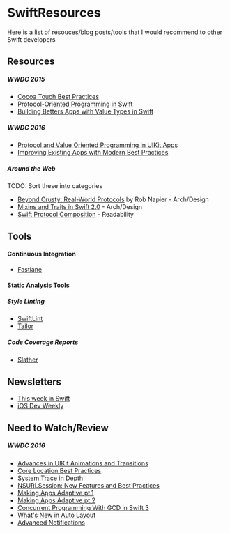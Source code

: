 # SwiftResources

Here is a list of resouces/blog posts/tools that I would recommend to other Swift developers





## Resources

##### WWDC 2015

 * [Cocoa Touch Best Practices](https://developer.apple.com/videos/play/wwdc2015/231/)
 * [Protocol-Oriented Programming in Swift](https://developer.apple.com/videos/play/wwdc2015/408/)
 * [Building Betters Apps with Value Types in Swift](https://developer.apple.com/videos/play/wwdc2015/414/)

##### WWDC 2016

 * [Protocol and Value Oriented Programming in UIKit Apps](https://developer.apple.com/videos/play/wwdc2016/419/)
 * [Improving Existing Apps with Modern Best Practices](https://developer.apple.com/videos/play/wwdc2016/213/)

##### Around the Web

TODO: Sort these into categories

 * [Beyond Crusty: Real-World Protocols](https://www.youtube.com/watch?v=QCxkaTj7QJs) by Rob Napier - Arch/Design
 * [Mixins and Traits in Swift 2.0](http://matthijshollemans.com/2015/07/22/mixins-and-traits-in-swift-2/) - Arch/Design
 * [Swift Protocol Composition](https://www.natashatherobot.com/swift-protocol-composition/) - Readability





## Tools

#### Continuous Integration

 * [Fastlane](https://fastlane.tools)

#### Static Analysis Tools

##### Style Linting
 * [SwiftLint](https://github.com/realm/SwiftLint)
 * [Tailor](https://tailor.sh)

##### Code Coverage Reports
 * [Slather](https://github.com/SlatherOrg/slather)




## Newsletters

 * [This week in Swift](https://swiftnews.curated.co)
 * [iOS Dev Weekly](http://iosdevweekly.com)





## Need to Watch/Review

##### WWDC 2016

 * [Advances in UIKit Animations and Transitions](https://developer.apple.com/videos/play/wwdc2016/216/)
 * [Core Location Best Practices](https://developer.apple.com/videos/play/wwdc2016/716/)
 * [System Trace in Depth](https://developer.apple.com/videos/play/wwdc2016/411/)
 * [NSURLSession: New Features and Best Practices](https://developer.apple.com/videos/play/wwdc2016/711/)
 * [Making Apps Adaptive pt.1](https://developer.apple.com/videos/play/wwdc2016/222/)
 * [Making Apps Adaptive pt.2](https://developer.apple.com/videos/play/wwdc2016/233/)
 * [Concurrent Programming With GCD in Swift 3](https://developer.apple.com/videos/play/wwdc2016/720/)
 * [What's New in Auto Layout](https://developer.apple.com/videos/play/wwdc2016/236/)
 * [Advanced Notifications](https://developer.apple.com/videos/play/wwdc2016/708/)
